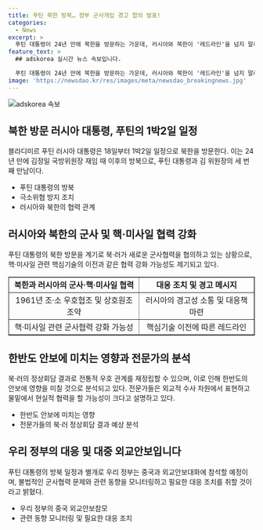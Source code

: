 ```yaml
---
title: 푸틴 북한 방북… 정부 군사개입 경고 합의 발표!
categories:
  - News
excerpt: >
  푸틴 대통령이 24년 만에 북한을 방문하는 가운데, 러시아와 북한이 '레드라인'을 넘지 말라는 경고 메시지와 대응 조치에 대한 발언 등을 통해 핵·미사일 협력을 강화할 가능성이 높아지고 있다. 전문가들은 이로 인해 전통적 우호 관계를 재정립할 수 있다고 분석하며, 우크라이나 문제와 한·중 외교안보대화도 관심을 끈다. (문장정리, 150자)
feature_text: >
  ## adskorea 실시간 뉴스 속보입니다.

  푸틴 대통령이 24년 만에 북한을 방문하는 가운데, 러시아와 북한이 '레드라인'을 넘지 말라는 경고 메시지와 대응 조치에 대한 발언 등을 통해 핵·미사일 협력을 강화할 가능성이 높아지고 있다. 전문가들은 이로 인해 전통적 우호 관계를 재정립할 수 있다고 분석하며, 우크라이나 문제와 한·중 외교안보대화도 관심을 끈다. (문장정리, 150자)
image: 'https://newsdao.kr/res/images/meta/newsdao_breakingnews.jpg'
---
```


<p><img src="https://newsdao.kr/res/images/meta/newsdao_breakingnews.jpg" alt="adskorea 속보" /></p>

<h2 data-ke-size="size26">북한 방문 러시아 대통령, 푸틴의 1박2일 일정</h2>

<p data-ke-size="size16">블라디미르 푸틴 러시아 대통령은 18일부터 1박2일 일정으로 북한을 방문한다. 이는 24년 만에 김정일 국방위원장 재임 때 이후의 방북으로, 푸틴 대통령과 김 위원장의 세 번째 만남이다.</p>

<ul>
<li>푸틴 대통령의 방북</li>
<li>극소위협 방지 조치</li>
<li>러시아와 북한의 협력 관계</li>
</ul>

<h2 data-ke-size="size26">러시아와 북한의 군사 및 핵·미사일 협력 강화</h2>

<p data-ke-size="size16">푸틴 대통령의 북한 방문을 계기로 북·러가 새로운 군사협력을 협의하고 있는 상황으로, 핵·미사일 관련 핵심기술의 이전과 같은 협력 강화 가능성도 제기되고 있다.
</p>

<table style="width: 100%;" border="1">
<tbody>
<tr>
<td style="text-align: center; height: 17px;"><b>북한과 러시아의 군사·핵·미사일 협력</b></td>
<td style="text-align: center; height: 17px;"><b>대응 조치 및 경고 메시지</b></td>
</tr>
<tr>
<td style="text-align: center; height: 17px;">1961년 조·소 우호협조 및 상호원조 조약</td>
<td style="text-align: center; height: 17px;">러시아의 경고성 소통 및 대응책 마련</td>
</tr>
<tr>
<td style="text-align: center; height: 17px;">핵·미사일 관련 군사협력 강화 가능성</td>
<td style="text-align: center; height: 17px;">핵심기술 이전에 따른 레드라인</td>
</tr>
</tbody>
</table>

<h2 data-ke-size="size26">한반도 안보에 미치는 영향과 전문가의 분석</h2>

<p data-ke-size="size16">북·러의 정상회담 결과로 전통적 우호 관계를 재정립할 수 있으며, 이로 인해 한반도의 안보에 영향을 미칠 것으로 분석되고 있다. 전문가들은 외교적 수사 차원에서 표현하고 물밑에서 현실적 협력을 할 가능성이 크다고 설명하고 있다.</p>

<ul>
<li>한반도 안보에 미치는 영향</li>
<li>전문가들의 북·러 정상회담 결과 예상 분석</li>
</ul>

<h2 data-ke-size="size26">우리 정부의 대응 및 대중 외교안보입니다</h2>

<p data-ke-size="size16">푸틴 대통령의 방북 일정과 별개로 우리 정부는 중국과 외교안보대화에 참석할 예정이며, 불법적인 군사협력 문제와 관련 동향을 모니터링하고 필요한 대응 조치를 취할 것이라고 밝혔다.</p>

<ul>
<li>우리 정부의 중국 외교안보참모</li>
<li>관련 동향 모니터링 및 필요한 대응 조치</li>
</ul>

<p data-ke-size="size16">&nbsp;</p>

